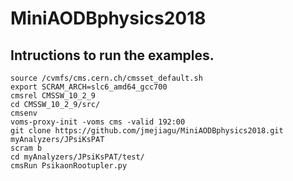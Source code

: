 # MiniAODBphysics2018

## Intructions to run the examples.
```
source /cvmfs/cms.cern.ch/cmsset_default.sh
export SCRAM_ARCH=slc6_amd64_gcc700
cmsrel CMSSW_10_2_9
cd CMSSW_10_2_9/src/
cmsenv
voms-proxy-init -voms cms -valid 192:00
git clone https://github.com/jmejiagu/MiniAODBphysics2018.git myAnalyzers/JPsiKsPAT
scram b
cd myAnalyzers/JPsiKsPAT/test/
cmsRun PsikaonRootupler.py
```



